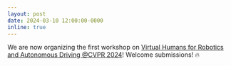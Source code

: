 ```yaml
---
layout: post
date: 2024-03-10 12:00:00-0000
inline: true
---
```


We are now organizing the first workshop on <a href="https://poets2024.github.io/">Virtual Humans for Robotics and Autonomous Driving @CVPR 2024</a>! Welcome submissions! &#128293;
